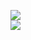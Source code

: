 [![](https://img.shields.io/badge/Made%20With-Github%20Spray-lightgrey.svg?style=for-the-badge&logo=github)](https://github.com/Annihil/github-spray#3449)  
[![](https://i.imgur.com/2DrTn0Z.gif)](https://github.com/Annihil/github-spray)